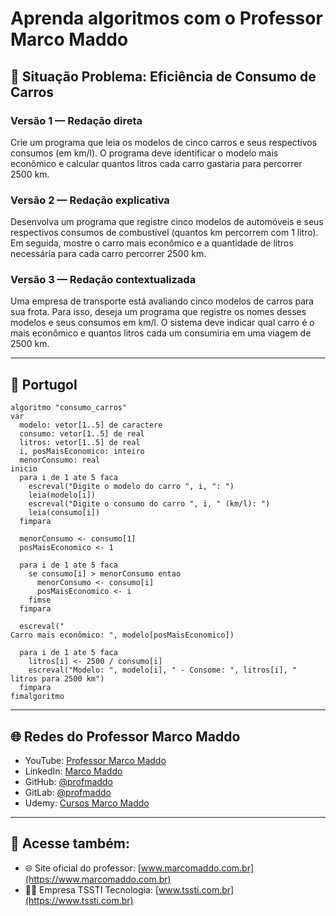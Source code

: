 # Aprenda algoritmos com o Professor Marco Maddo

## 🧠 Situação Problema: Eficiência de Consumo de Carros

### Versão 1 — Redação direta
Crie um programa que leia os modelos de cinco carros e seus respectivos consumos (em km/l). O programa deve identificar o modelo mais econômico e calcular quantos litros cada carro gastaria para percorrer 2500 km.

### Versão 2 — Redação explicativa
Desenvolva um programa que registre cinco modelos de automóveis e seus respectivos consumos de combustível (quantos km percorrem com 1 litro). Em seguida, mostre o carro mais econômico e a quantidade de litros necessária para cada carro percorrer 2500 km.

### Versão 3 — Redação contextualizada
Uma empresa de transporte está avaliando cinco modelos de carros para sua frota. Para isso, deseja um programa que registre os nomes desses modelos e seus consumos em km/l. O sistema deve indicar qual carro é o mais econômico e quantos litros cada um consumiria em uma viagem de 2500 km.

---

## 💬 Portugol

```portugol
algoritmo "consumo_carros"
var
  modelo: vetor[1..5] de caractere
  consumo: vetor[1..5] de real
  litros: vetor[1..5] de real
  i, posMaisEconomico: inteiro
  menorConsumo: real
inicio
  para i de 1 ate 5 faca
    escreval("Digite o modelo do carro ", i, ": ")
    leia(modelo[i])
    escreval("Digite o consumo do carro ", i, " (km/l): ")
    leia(consumo[i])
  fimpara

  menorConsumo <- consumo[1]
  posMaisEconomico <- 1

  para i de 1 ate 5 faca
    se consumo[i] > menorConsumo entao
      menorConsumo <- consumo[i]
      posMaisEconomico <- i
    fimse
  fimpara

  escreval("
Carro mais econômico: ", modelo[posMaisEconomico])

  para i de 1 ate 5 faca
    litros[i] <- 2500 / consumo[i]
    escreval("Modelo: ", modelo[i], " - Consome: ", litros[i], " litros para 2500 km")
  fimpara
fimalgoritmo
```

---

## 🌐 Redes do Professor Marco Maddo

- YouTube: [Professor Marco Maddo](https://www.youtube.com/@ProfessorMarcoMaddo)
- LinkedIn: [Marco Maddo](https://www.linkedin.com/in/marcomaddo/)
- GitHub: [@profmaddo](https://github.com/profmaddo)
- GitLab: [@profmaddo](https://gitlab.com/profmaddo)
- Udemy: [Cursos Marco Maddo](https://www.udemy.com/user/marcomaddo/)

---

## 🚀 Acesse também:

- 🌐 Site oficial do professor: [www.marcomaddo.com.br](https://www.marcomaddo.com.br)
- 🧑‍💼 Empresa TSSTI Tecnologia: [www.tssti.com.br](https://www.tssti.com.br)
